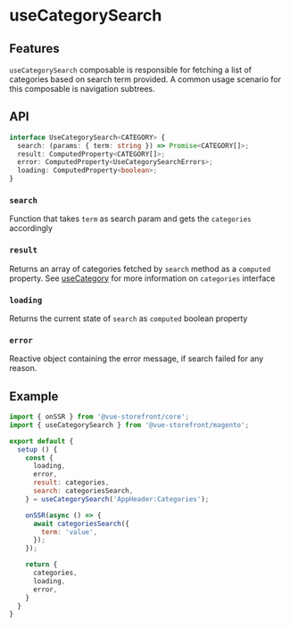 # useCategorySearch

## Features
`useCategorySearch` composable is responsible for fetching a list of categories based on search term provided. A common usage scenario for this composable is navigation subtrees.

## API
```typescript
interface UseCategorySearch<CATEGORY> {
  search: (params: { term: string }) => Promise<CATEGORY[]>;
  result: ComputedProperty<CATEGORY[]>;
  error: ComputedProperty<UseCategorySearchErrors>;
  loading: ComputedProperty<boolean>;
}
```
### `search`
Function that takes `term` as search param and gets the `categories` accordingly

### `result`
Returns an array of categories fetched by `search` method as a `computed` property.
See [useCategory](use-category.html) for more information on `categories` interface

### `loading`
Returns the current state of `search` as `computed` boolean property

### `error`
Reactive object containing the error message, if search failed for any reason.

## Example
```javascript
import { onSSR } from '@vue-storefront/core';
import { useCategorySearch } from '@vue-storefront/magento';

export default {
  setup () {
    const {
      loading,
      error,
      result: categories,
      search: categoriesSearch,
    } = useCategorySearch('AppHeader:Categories');

    onSSR(async () => {
      await categoriesSearch({
        term: 'value',
      });
    });

    return {
      categories,
      loading,
      error,
    }
  }
}
```
